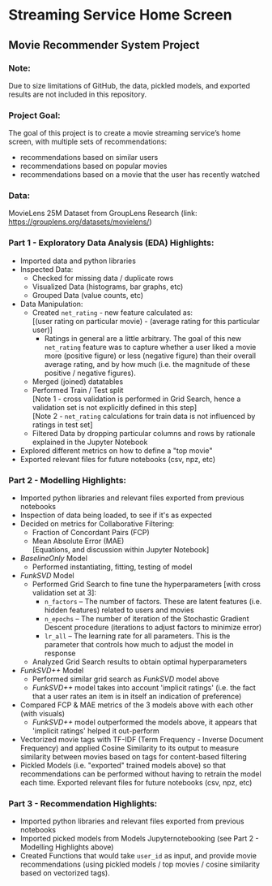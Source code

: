 # Streaming Service Home Screen
## Movie Recommender System Project

### Note:
Due to size limitations of GitHub, the data, pickled models, and exported results are not included in this repository. 

### Project Goal:

The goal of this project is to create a movie streaming service’s home screen, with multiple sets of recommendations: 
- recommendations based on similar users
- recommendations based on popular movies
- recommendations based on a movie that the user has recently watched

### Data:
MovieLens 25M Dataset from GroupLens Research (link: https://grouplens.org/datasets/movielens/)

### Part 1 - Exploratory Data Analysis (EDA) Highlights:
- Imported data and python libraries
- Inspected Data:
  - Checked for missing data / duplicate rows
  - Visualized Data (histograms, bar graphs, etc)
  - Grouped Data (value counts, etc)
- Data Manipulation:
  - Created `net_rating` - new feature calculated as: <br />
    [(user rating on particular movie) - (average rating for this particular user)]
      - Ratings in general are a little arbitrary. The goal of this new `net_rating` feature was to capture whether a user liked a movie more (positive figure) or less (negative figure) than their overall average rating, and by how much (i.e. the magnitude of these positive / negative figures).
  - Merged (joined) datatables
  - Performed Train / Test split <br />
    [Note 1 - cross validation is performed in Grid Search, hence a validation set is not explicitly defined in this step] <br />
    [Note 2 - `net_rating` calculations for train data is not influenced by ratings in test set]
  - Filtered Data by dropping particular columns and rows by rationale explained in the Jupyter Notebook
- Explored different metrics on how to define a "top movie"
- Exported relevant files for future notebooks (csv, npz, etc)

### Part 2 - Modelling Highlights:
- Imported python libraries and relevant files exported from previous notebooks
- Inspection of data being loaded, to see if it's as expected
- Decided on metrics for Collaborative Filtering:
  - Fraction of Concordant Pairs (FCP)
  - Mean Absolute Error (MAE)  <br />
    [Equations, and discussion within Jupyter Notebook]
- *BaselineOnly* Model
  - Performed instantiating, fitting, testing of model
- *FunkSVD* Model
  - Performed Grid Search to fine tune the hyperparameters [with cross validation set at 3]:
    - `n_factors` – The number of factors. These are latent features (i.e. hidden features) related to users and movies
    - `n_epochs` – The number of iteration of the Stochastic Gradient Descent procedure (iterations to adjust factors to minimize error)
    - `lr_all` – The learning rate for all parameters. This is the parameter that controls how much to adjust the model in response <br />
  - Analyzed Grid Search results to obtain optimal hyperparameters
- *FunkSVD++* Model
  - Performed similar grid search as *FunkSVD* model above
  - *FunkSVD++* model takes into account 'implicit ratings' (i.e. the fact that a user rates an item is in itself an indication of preference)
- Compared FCP & MAE metrics of the 3 models above with each other (with visuals)
  - *FunkSVD++* model outperformed the models above, it appears that 'implicit ratings' helped it out-perform
- Vectorized movie tags with TF-IDF (Term Frequency - Inverse Document Frequency) and applied Cosine Similarity to its output to measure similarity between movies based on tags for content-based filtering
- Pickled Models (i.e. "exported" trained models above) so that recommendations can be performed without having to retrain the model each time. Exported relevant files for future notebooks (csv, npz, etc)

### Part 3 - Recommendation Highlights:
- Imported python libraries and relevant files exported from previous notebooks
- Imported picked models from Models Jupyternotebooking (see Part 2 - Modelling Highlights above)
- Created Functions that would take `user_id` as input, and provide movie recommendations (using pickled models / top movies / cosine similarity based on vectorized tags). 

